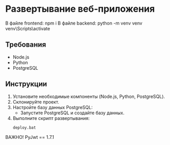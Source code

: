 # Развертывание веб-приложения
В файле frontend:
npm i
В файле backend:
python -m venv venv
venv\Scripts\activate
## Требования
- Node.js
- Python
- PostgreSQL

## Инструкции

1. Установите необходимые компоненты (Node.js, Python, PostgreSQL).
2. Склонируйте проект.
3. Настройте базу данных PostgreSQL:
   - Запустите PostgreSQL и создайте базу данных.
4. Выполните скрипт развертывания:
   ```cmd
   deploy.bat


ВАЖНО!
PyJwt == 1.7.1
